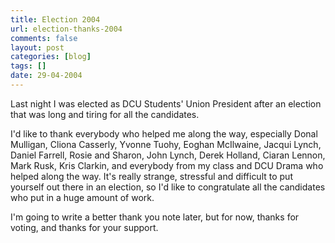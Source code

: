 ```yaml
---
title: Election 2004
url: election-thanks-2004
comments: false
layout: post
categories: [blog]
tags: []
date: 29-04-2004
---
```

Last night I was elected as DCU Students' Union President after an election that was long and tiring for all the candidates.

I'd like to thank everybody who helped me along the way, especially Donal Mulligan, Cliona Casserly, Yvonne Tuohy, Eoghan McIlwaine, Jacqui Lynch, Daniel Farrell, Rosie and Sharon, John Lynch, Derek Holland, Ciaran Lennon, Mark Rusk, Kris Clarkin, and everybody from my class and DCU Drama who helped along the way. It's really strange, stressful and difficult to put yourself out there in an election, so I'd like to congratulate all the candidates who put in a huge amount of work.

I'm going to write a better thank you note later, but for now, thanks for voting, and thanks for your support.